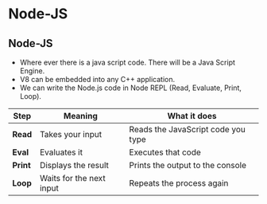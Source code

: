 # Node-JS
Node-JS
 --------------------------------------------------------------------------------
- Where ever there is a java script code. There will be a Java Script Engine.
- V8 can be embedded into any C++ application.
- We can write the Node.js code in Node REPL (Read, Evaluate, Print, Loop).

| Step      | Meaning                  | What it does                       |
| --------- | ------------------------ | ---------------------------------- |
| **Read**  | Takes your input         | Reads the JavaScript code you type |
| **Eval**  | Evaluates it             | Executes that code                 |
| **Print** | Displays the result      | Prints the output to the console   |
| **Loop**  | Waits for the next input | Repeats the process again          |
